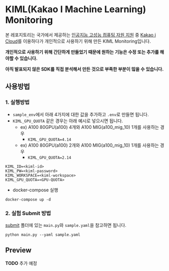 # KIML(Kakao I Machine Learning) Monitoring

본 레포지토리는 국가에서 제공하는 [인공지능 고성능 컴퓨팅 자원 지원](https://aihub.or.kr/devsport/aicomputingsport/list.do?currMenu=121&topMenu=101) 중 [Kakao i Cloud](https://console.ml.kakaoicloud-kr-gov.com/)를 이용하다가 개인적으로 사용하기 위해 만든 KIML Monitoring입니다.

**개인적으로 사용하기 위해 간단하게 만들었기 때문에 원하는 기능은 수정 또는 추가를 해야할 수 있습니다.**

**아직 발표되지 않은 SDK를 직접 분석해서 만든 것으로 부족한 부분이 많을 수 있습니다.**


## 사용방법

### 1. 실행방법

- `sample_env`에서 아래 4가지에 대한 값을 추가하고 `.env`로 만들면 됩니다.
- `KIML_GPU_QUOTA` 같은 경우는 아래 예시로 넣으시면 됩니다.
    - ex) A100 80GPU(a100) 4개와 A100 MIG(a100_mig_10) 1개를 사용하는 경우
        - `KIML_GPU_QUOTA=4.14`
    - ex) A100 80GPU(a100) 2개와 A100 MIG(a100_mig_10) 1개를 사용하는 경우
        - `KIML_GPU_QUOTA=2.14`

```
KIML_ID=<kiml-id>
KIML_PW=<kiml-password>
KIML_WORKSPACE=<kiml-workspace>
KIML_GPU_QUOTA=<GPU-QUOTA>
```

- docker-compose 실행

```
docker-compose up -d
```

### 2. 실험 Submit 방법

[submit](./submit) 폴더에 있는 `main.py`와 `sample.yaml`을 참고하면 됩니다.

```
python main.py --yaml sample.yaml
```

## Preview

**TODO** 추가 예정